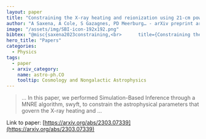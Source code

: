 ```yaml
---
layout: paper
title: "Constraining the X-ray heating and reionization using 21-cm power spectra with Marginal Neural Ratio Estimation"
author: "A Saxena, A Cole, S Gazagnes, PD Meerburg… - arXiv preprint arXiv …, 2023 - arxiv.org"
image: "/assets/img/SBI-icon-192x192.png"
bibtex: "@misc{saxena2023constraining,<br>      title={Constraining the X-ray heating and reionization using 21-cm power spectra with Marginal Neural Ratio Estimation}, <br>      author={Anchal Saxena and Alex Cole and Simon Gazagnes and P. Daniel Meerburg and Christoph Weniger and Samuel J. Witte},<br>      year={2023},<br>      eprint={2303.07339},<br>      archivePrefix={arXiv},<br>      primaryClass={astro-ph.CO}<br>}"
hero_title: "Papers"
categories:
  - Physics
tags:
  - paper
  - arxiv_category:
    name: astro-ph.CO
    tooltip: Cosmology and Nongalactic Astrophysics
---
```

>… In this paper, we performed Simulation-Based Inference through a MNRE algorithm, swyft, to constrain the astrophysical parameters that govern the X-ray heating and …

Link to paper: [https://arxiv.org/abs/2303.07339](https://arxiv.org/abs/2303.07339)
